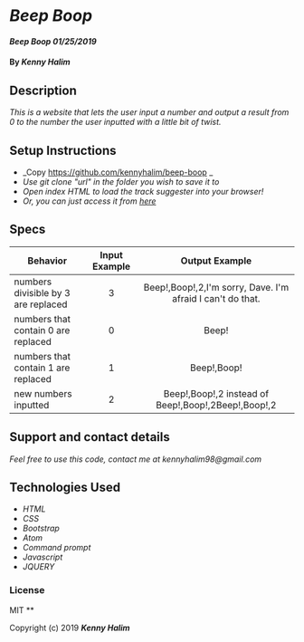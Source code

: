 # _Beep Boop_

#### _Beep Boop 01/25/2019_

#### By _**Kenny Halim**_

## Description

_This is a website that lets the user input a number and output a result from 0 to the number the user inputted with a little bit of twist._

## Setup Instructions
* _Copy https://github.com/kennyhalim/beep-boop _
* _Use git clone "url" in the folder you wish to save it to_
* _Open index HTML to load the track suggester into your browser!_
* _Or, you can just access it from [here](https://kennyhalim.github.io/beep-boop)_

## Specs
|   Behavior                          | Input Example | Output Example |
| ------------------------------------|:-------------:| :-------------:|
| numbers divisible by 3 are replaced | 3             | Beep!,Boop!,2,I'm sorry, Dave. I'm afraid I can't do that.         |
| numbers that contain 0 are replaced | 0             | Beep!         |
| numbers that contain 1 are replaced | 1             | Beep!,Boop!       |
| new numbers inputted                | 2             | Beep!,Boop!,2 instead of Beep!,Boop!,2Beep!,Boop!,2|


## Support and contact details

_Feel free to use this code, contact me at kennyhalim98@gmail.com_

## Technologies Used

* _HTML_
* _CSS_
* _Bootstrap_
* _Atom_
* _Command prompt_
* _Javascript_
* _JQUERY_

### License
MIT
**

Copyright (c) 2019 **_Kenny Halim_**
